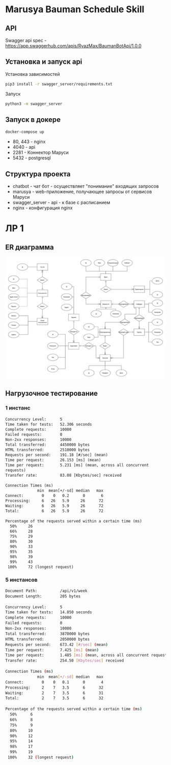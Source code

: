# Marusya Bauman Schedule Skill

## API
Swagger api spec - https://app.swaggerhub.com/apis/RyazMax/BaumanBotApi/1.0.0

## Установка и запуск api

Установка зависимостей

```bash
pip3 install -r swagger_server/requirements.txt
```

Запуск

```bash
python3 -m swagger_server
```

## Запуск в докере

```bash
docker-compose up
```

* 80, 443 - nginx
* 4040 - api
* 2281 - Коннектор Маруси
* 5432 - postgresql

## Структура проекта

* chatbot - чат бот - осуществляет "понимание" входящих запросов
* marusya - web-приложение, получающее запросы от сервисов Маруси
* swagger_server - api - к базе с расписанием
* nginx - конфигурация nginx

# ЛР 1

## ER диаграмма

![Изображение](digrams/BaumanScheduleER.png)

## Нагрузочное тестирование

### 1 инстанс

```
Concurrency Level:      5
Time taken for tests:   52.306 seconds
Complete requests:      10000
Failed requests:        0
Non-2xx responses:      10000
Total transferred:      4450000 bytes
HTML transferred:       2510000 bytes
Requests per second:    191.18 [#/sec] (mean)
Time per request:       26.153 [ms] (mean)
Time per request:       5.231 [ms] (mean, across all concurrent requests)
Transfer rate:          83.08 [Kbytes/sec] received

Connection Times (ms)
              min  mean[+/-sd] median   max
Connect:        0    0   0.2      0       6
Processing:     6   26   5.9     26      72
Waiting:        6   26   5.9     26      72
Total:          6   26   5.9     26      72

Percentage of the requests served within a certain time (ms)
  50%     26
  66%     28
  75%     29
  80%     30
  90%     33
  95%     35
  98%     39
  99%     43
 100%     72 (longest request)
 ```

 ### 5 инстансов

```bash
Document Path:          /api/v1/week
Document Length:        205 bytes

Concurrency Level:      5
Time taken for tests:   14.850 seconds
Complete requests:      10000
Failed requests:        0
Non-2xx responses:      10000
Total transferred:      3870000 bytes
HTML transferred:       2050000 bytes
Requests per second:    673.42 [#/sec] (mean)
Time per request:       7.425 [ms] (mean)
Time per request:       1.485 [ms] (mean, across all concurrent requests)
Transfer rate:          254.50 [Kbytes/sec] received

Connection Times (ms)
              min  mean[+/-sd] median   max
Connect:        0    0   0.1      0       4
Processing:     2    7   3.5      6      32
Waiting:        2    7   3.5      6      31
Total:          2    7   3.5      6      32

Percentage of the requests served within a certain time (ms)
  50%      6
  66%      8
  75%      9
  80%     10
  90%     12
  95%     14
  98%     17
  99%     19
 100%     32 (longest request)
 ```
